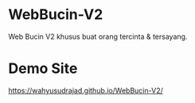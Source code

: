 # WebBucin-V2
Web Bucin V2 khusus buat orang tercinta &amp; tersayang.

# Demo Site
 <a href="https://wahyusudrajad.github.io/WebBucin-V2/">https://wahyusudrajad.github.io/WebBucin-V2/</a>
